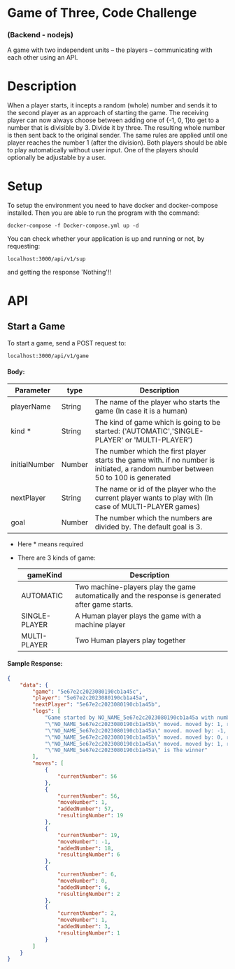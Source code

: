 # Game of Three, Code Challenge
### (Backend - nodejs)
A game with two independent units – the players – communicating with each other using an API.
# Description
When a player starts, it incepts a random (whole) number and sends it to the second player as an approach of starting the game.
The receiving player can now always choose between adding one of {-1, 0, 1}to get
to a number that is divisible by 3. Divide it by three. The resulting whole number is then sent back to the original sender.
The same rules are applied until one player reaches the number 1 (after the division).
Both players should be able to play automatically without user input. One of the players should optionally be adjustable by a user.
# Setup
To setup the environment you need to have docker and docker-compose installed.
Then you are able to run the program with the command:
```
docker-compose -f Docker-compose.yml up -d
```
You can check whether your application is up and running or not, by requesting:
```
localhost:3000/api/v1/sup
```    
and getting the response 'Nothing'!!
# API
## Start a Game 
To start a game, send a POST request to:
```
localhost:3000/api/v1/game
```
#### Body:
| Parameter | type | Description |
| ------ | ------ | ------ |
| playerName | String| The name of the player who starts the game (In case it is a human) |
| kind * | String| The kind of game which is going to be started: ('AUTOMATIC','SINGLE-PLAYER' or 'MULTI-PLAYER') |
| initialNumber | Number| The number which the first player starts the game with. if no number is initiated, a random number between 50 to 100 is generated |
| nextPlayer | String| The name or id of the player who the current player wants to play with (In case of MULTI-PLAYER games) |
| goal | Number | The number which the numbers are divided by. The default goal is 3. |

* Here * means required
* There are 3 kinds of game: 

    | gameKind | Description |
    | ------ | ------ |
    | AUTOMATIC | Two machine-players play the game automatically and the response is generated after game starts.|
    | SINGLE-PLAYER | A Human player plays the game with a machine player |
    | MULTI-PLAYER| Two Human players play together|
#### Sample Response:
```json
{
    "data": {
        "game": "5e67e2c2023080190cb1a45c",
        "player": "5e67e2c2023080190cb1a45a",
        "nextPlayer": "5e67e2c2023080190cb1a45b",
        "logs": [
            "Game started by NO_NAME_5e67e2c2023080190cb1a45a with number 56",
            "\"NO_NAME_5e67e2c2023080190cb1a45b\" moved. moved by: 1, resulting number: 19",
            "\"NO_NAME_5e67e2c2023080190cb1a45a\" moved. moved by: -1, resulting number: 6",
            "\"NO_NAME_5e67e2c2023080190cb1a45b\" moved. moved by: 0, resulting number: 2",
            "\"NO_NAME_5e67e2c2023080190cb1a45a\" moved. moved by: 1, resulting number: 1",
            "\"NO_NAME_5e67e2c2023080190cb1a45a\" is The winner"
        ],
        "moves": [
            {
                "currentNumber": 56
            },
            {
                "currentNumber": 56,
                "moveNumber": 1,
                "addedNumber": 57,
                "resultingNumber": 19
            },
            {
                "currentNumber": 19,
                "moveNumber": -1,
                "addedNumber": 18,
                "resultingNumber": 6
            },
            {
                "currentNumber": 6,
                "moveNumber": 0,
                "addedNumber": 6,
                "resultingNumber": 2
            },
            {
                "currentNumber": 2,
                "moveNumber": 1,
                "addedNumber": 3,
                "resultingNumber": 1
            }
        ]
    }
}
```
    

